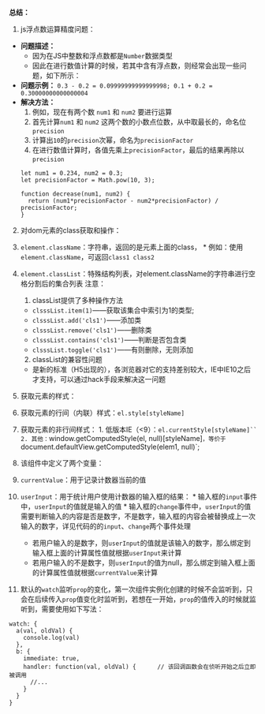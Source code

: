 **总结：**
1. js浮点数运算精度问题：
  * **问题描述：**
    * 因为在JS中整数和浮点数都是`Number`数据类型
    * 因此在进行数值计算的时候，若其中含有浮点数，则经常会出现一些问题，如下所示：
  * **问题示例：** `0.3 - 0.2 = 0.09999999999999998; 0.1 + 0.2 = 0.30000000000000004`
  * **解决方法：**
    1. 例如，现在有两个数 `num1` 和 `num2` 要进行运算
    2. 首先计算`num1` 和 `num2` 这两个数的小数点位数，从中取最长的，命名位`precision`
    3. 计算出`10`的`precision`次幂，命名为`precisionFactor`
    4. 在进行数值计算时，各值先乘上`precisionFactor`，最后的结果再除以`precision`
    ```
    let num1 = 0.234, num2 = 0.3;
    let precisionFactor = Math.pow(10, 3);

    function decrease(num1, num2) {
      return (num1*precisionFactor - num2*precisionFactor) / precisionFactor;
    }  
    ```
2. 对dom元素的class获取和操作：
  1. `element.className`：字符串，返回的是元素上面的class，
    * 例如：使用`element.className`，可返回`class1 class2`
  2. `element.classList`：特殊结构列表，对element.className的字符串进行空格分割后的集合列表
    注意：
      1. classList提供了多种操作方法
        * `clsssList.item(1)`——获取该集合中索引为1的类型;
        * `clsssList.add('cls1')`——添加类
        * `clsssList.remove('cls1')`——删除类
        * `clsssList.contains('cls1')`——判断是否包含类
        * `clsssList.toggle('cls1')`——有则删除，无则添加
      2. classList的兼容性问题
        * 是新的标准（H5出现的），各浏览器对它的支持差别较大，IE中IE10之后才支持，可以通过hack手段来解决这一问题

3. 获取元素的样式：
  1. 获取元素的行间（内联）样式：`el.style[styleName]`
  2. 获取元素的非行间样式：
    1. 低版本IE（<9）：`el.currentStyle[styleName]``
    2. 其他：`window.getComputedStyle(el, null)[styleName]`，等价于`document.defaultView.getComputedStyle(elem1, null)`;

4. 该组件中定义了两个变量：
  1. `currentValue`：用于记录计数器当前的值
  2. `userInput`：用于统计用户使用计数器的输入框的结果：
    * 输入框的`input`事件中，`userInput`的值就是输入的值
    * 输入框的`change`事件中，`userInput`的值需要判断输入的内容是否是数字，不是数字，输入框的内容会被替换成上一次输入的数字，详见代码的的`input`、`change`两个事件处理
      * 若用户输入的是数字，则`userInput`的值就是该输入的数字，那么绑定到输入框上面的计算属性值就根据`userInput`来计算
      * 若用户输入的不是数字，则`userInput`的值为null，那么绑定到输入框上面的计算属性值就根据`currentValue`来计算

5. 默认的`watch`监听`prop`的变化，第一次组件实例化创建的时候不会监听到，只会在后续传入`prop`值变化时监听到，若想在一开始，`prop`的值传入的时候就监听到，需要使用如下写法：
```
watch: {
  a(val, oldVal) {
    console.log(val)
  },
  b: {
    immediate: true,
    handler: function(val, oldVal) {      // 该回调函数会在侦听开始之后立即被调用
      //...
    }
  }
}
```
